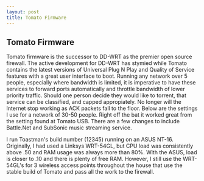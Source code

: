 ```yaml
---
layout: post
title: Tomato Firmware
---
```


## Tomato Firmware
Tomato firmware is the successor to DD-WRT as the premier open source firewall. The active development for DD-WRT has stymied while Tomato contains the latest versions of Universal Plug N Play and Quality of Service features with a great user interface to boot. Running any network over 5 people, especially where bandwidth is limited, it is imperative to have these services to forward ports automatically and throttle bandwidth of lower priority traffic. Should one person decide they would like to torrent, that service can be classified, and capped appropiately. No longer will the Internet stop working as ACK packets fall to the floor. Below are the settings I use for a network of 30-50 people. Right off the bat it worked great from the setting found at Tomato USB. There are a few changes to include Battle.Net and SubSonic music streaming service.

I run Toastman's build number (12345) running on an ASUS NT-16. Originally, I had used a Linksys WRT-54GL, but CPU load was consistently above .50 and RAM usage was always more than 80%. With the ASUS, load is closer to .10 and there is plenty of free RAM. However, I still use the WRT-54GL's for 3 wireless access points throughout the house that use the stable build of Tomato and pass all the work to the firewall. 

